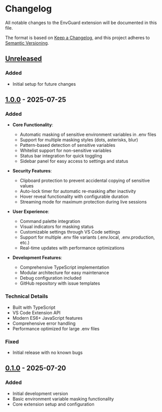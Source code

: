 # Changelog

All notable changes to the EnvGuard extension will be documented in this file.

The format is based on [Keep a Changelog](https://keepachangelog.com/en/1.0.0/),
and this project adheres to [Semantic Versioning](https://semver.org/spec/v2.0.0.html).

## [Unreleased]

### Added
- Initial setup for future changes

## [1.0.0] - 2025-07-25

### Added
- **Core Functionality**:
  - Automatic masking of sensitive environment variables in .env files
  - Support for multiple masking styles (dots, asterisks, blur)
  - Pattern-based detection of sensitive variables
  - Whitelist support for non-sensitive variables
  - Status bar integration for quick toggling
  - Sidebar panel for easy access to settings and status

- **Security Features**:
  - Clipboard protection to prevent accidental copying of sensitive values
  - Auto-lock timer for automatic re-masking after inactivity
  - Hover reveal functionality with configurable duration
  - Streaming mode for maximum protection during live sessions

- **User Experience**:
  - Command palette integration
  - Visual indicators for masking status
  - Customizable settings through VS Code settings
  - Support for multiple .env file variants (.env.local, .env.production, etc.)
  - Real-time updates with performance optimizations

- **Development Features**:
  - Comprehensive TypeScript implementation
  - Modular architecture for easy maintenance
  - Debug configuration included
  - GitHub repository with issue templates

### Technical Details
- Built with TypeScript
- VS Code Extension API
- Modern ES6+ JavaScript features
- Comprehensive error handling
- Performance optimized for large .env files

### Fixed
- Initial release with no known bugs

## [0.1.0] - 2025-07-20

### Added
- Initial development version
- Basic environment variable masking functionality
- Core extension setup and configuration

[Unreleased]: https://github.com/judeotine/EnvGuard/compare/v1.0.0...HEAD
[1.0.0]: https://github.com/judeotine/EnvGuard/releases/tag/v1.0.0
[0.1.0]: https://github.com/judeotine/EnvGuard/releases/tag/v0.1.0